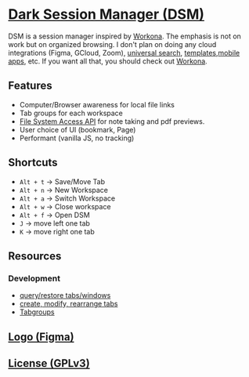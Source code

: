 # [Dark Session Manager (DSM)](https://github.com/chris56974/dark-session-manager)

DSM is a session manager inspired by [Workona](https://workona.com/). The emphasis is not on work but on organized browsing. I don't plan on doing any cloud integrations (Figma, GCloud, Zoom), [universal search](https://workona.com/help/search/), [templates](https://workona.com/templates/),[mobile apps](https://workona.com/help/mobile-support/), etc. If you want all that, you should check out [Workona](https://workona.com/).

## Features

- Computer/Browser awareness for local file links
- Tab groups for each workspace
- [File System Access API](https://developer.mozilla.org/en-US/docs/Web/API/File_System_Access_API) for note taking and pdf previews.
- User choice of UI (bookmark, Page)
- Performant (vanilla JS, no tracking)

## Shortcuts

- `Alt + t` -> Save/Move Tab
- `Alt + n` -> New Workspace
- `Alt + a` -> Switch Workspace
- `Alt + w` -> Close workspace
- `Alt + f` -> Open DSM
- `J` -> move left one tab
- `K` -> move right one tab

## Resources

### Development
- [query/restore tabs/windows](https://developer.chrome.com/docs/extensions/reference/sessions/)
- [create, modify, rearrange tabs](https://developer.chrome.com/docs/extensions/reference/tabs/)
- [Tabgroups](https://blog.google/products/chrome/manage-tabs-with-google-chrome/)

## [Logo (Figma)](https://www.figma.com/file/f3AxaotOiuVRECkb7Iqy8k/Dark-Session-Manager-Logo?node-id=0%3A1)

## [License (GPLv3)](https://github.com/chris56974/dark-session-manager/blob/main/LICENSE)
